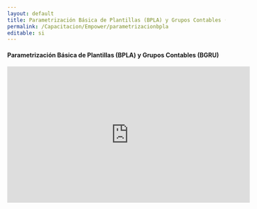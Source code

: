 ```yaml
---
layout: default
title: Parametrización Básica de Plantillas (BPLA) y Grupos Contables (BGRU)
permalink: /Capacitacion/Empower/parametrizacionbpla
editable: si
---
```


#### Parametrización Básica de Plantillas (BPLA) y Grupos Contables (BGRU)


<div style="text-align:center;">
<iframe width="560" height="315" src="https://www.youtube.com/embed/2nuh1ce8ZTM" frameborder="0" allow="accelerometer; autoplay; clipboard-write; encrypted-media; gyroscope; picture-in-picture" allowfullscreen></iframe>
</div>

